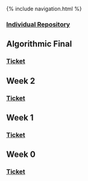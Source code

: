 {% include navigation.html %}


### [Individual Repository](https://github.com/TimL1n/TimTestTime)


## Algorithmic Final
### [Ticket](https://github.com/TimL1n/TimTestTime/issues/4)

## Week 2
### [Ticket](https://github.com/TimL1n/TimTestTime/issues/3)

## Week 1
### [Ticket](https://github.com/TimL1n/TimTestTime/issues/2)

## Week 0
### [Ticket](https://github.com/TimL1n/TimTestTime/issues/1)
